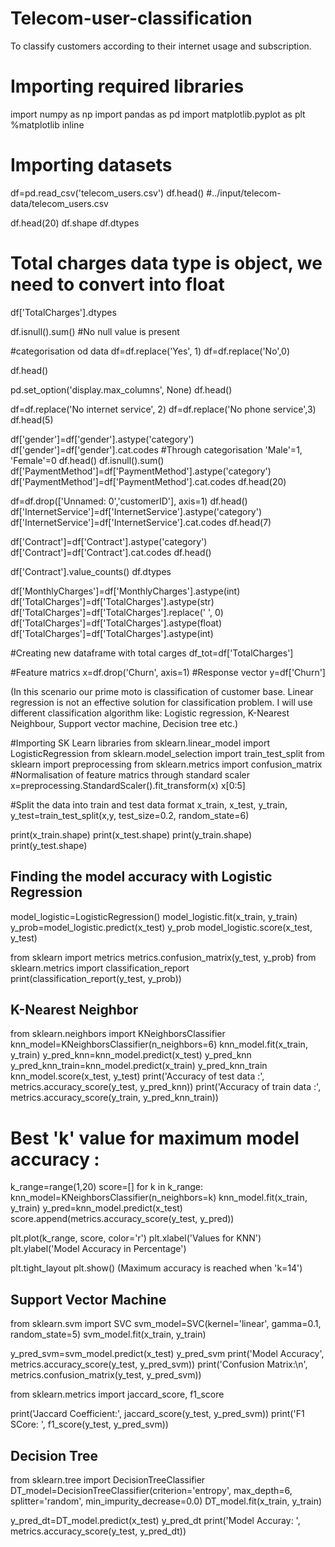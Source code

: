 # Telecom-user-classification
To classify customers according to their internet usage and subscription.

# Importing required libraries
import numpy as np
import pandas as pd
import matplotlib.pyplot as plt
%matplotlib inline

# Importing datasets
df=pd.read_csv('telecom_users.csv')
df.head()
#../input/telecom-data/telecom_users.csv

df.head(20)
df.shape
df.dtypes

# Total charges data type is object, we need to convert into float
df['TotalCharges'].dtypes

df.isnull().sum()
#No null value is present

#categorisation od data
df=df.replace('Yes', 1)
df=df.replace('No',0)

df.head()

pd.set_option('display.max_columns', None)
df.head()

df=df.replace('No internet service', 2)
df=df.replace('No phone service',3)
df.head(5)

df['gender']=df['gender'].astype('category')
df['gender']=df['gender'].cat.codes
#Through categorisation 'Male'=1, 'Female'=0
df.head()
df.isnull().sum()
df['PaymentMethod']=df['PaymentMethod'].astype('category')
df['PaymentMethod']=df['PaymentMethod'].cat.codes
df.head(20)

df=df.drop(['Unnamed: 0','customerID'], axis=1)
df.head()
df['InternetService']=df['InternetService'].astype('category')
df['InternetService']=df['InternetService'].cat.codes
df.head(7)


df['Contract']=df['Contract'].astype('category')
df['Contract']=df['Contract'].cat.codes
df.head()

df['Contract'].value_counts()
df.dtypes

df['MonthlyCharges']=df['MonthlyCharges'].astype(int)
df['TotalCharges']=df['TotalCharges'].astype(str)
df['TotalCharges']=df['TotalCharges'].replace(' ', 0)
df['TotalCharges']=df['TotalCharges'].astype(float)
df['TotalCharges']=df['TotalCharges'].astype(int)

#Creating new dataframe with total carges
df_tot=df['TotalCharges']

#Feature matrics
x=df.drop('Churn', axis=1)
#Response vector
y=df['Churn']

(In this scenario our prime moto is classification of customer base. Linear regression is not an effective solution for classification problem. I will use different classification algorithm like: Logistic regression, K-Nearest Neighbour, Support vector machine, Decision tree etc.)

#Importing SK Learn libraries
from sklearn.linear_model import LogisticRegression
from sklearn.model_selection import train_test_split
from sklearn import preprocessing
from sklearn.metrics import confusion_matrix
#Normalisation of feature matrics through standard scaler
x=preprocessing.StandardScaler().fit_transform(x)
x[0:5]

#Split the data into train and test data format
x_train, x_test, y_train, y_test=train_test_split(x,y, test_size=0.2, random_state=6)

print(x_train.shape)
print(x_test.shape)
print(y_train.shape)
print(y_test.shape)

## Finding the model accuracy with Logistic Regression
model_logistic=LogisticRegression()
model_logistic.fit(x_train, y_train)
y_prob=model_logistic.predict(x_test)
y_prob
model_logistic.score(x_test, y_test)

from sklearn import metrics
metrics.confusion_matrix(y_test, y_prob)
from sklearn.metrics import classification_report
print(classification_report(y_test, y_prob))

## K-Nearest Neighbor
from sklearn.neighbors import KNeighborsClassifier
knn_model=KNeighborsClassifier(n_neighbors=6)
knn_model.fit(x_train, y_train)
y_pred_knn=knn_model.predict(x_test)
y_pred_knn
y_pred_knn_train=knn_model.predict(x_train)
y_pred_knn_train
knn_model.score(x_test, y_test)
print('Accuracy of test data :', metrics.accuracy_score(y_test, y_pred_knn))
print('Accuracy of train data :', metrics.accuracy_score(y_train, y_pred_knn_train))

# Best 'k' value for maximum model accuracy :

k_range=range(1,20)
score=[]
for k in k_range:
    knn_model=KNeighborsClassifier(n_neighbors=k)
    knn_model.fit(x_train, y_train)
    y_pred=knn_model.predict(x_test)
    score.append(metrics.accuracy_score(y_test, y_pred))
    
plt.plot(k_range, score, color='r')
plt.xlabel('Values for KNN')
plt.ylabel('Model Accuracy in Percentage')

plt.tight_layout
plt.show()
(Maximum accuracy is reached when 'k=14')

## Support Vector Machine
from sklearn.svm import SVC
svm_model=SVC(kernel='linear', gamma=0.1, random_state=5)
svm_model.fit(x_train, y_train)

y_pred_svm=svm_model.predict(x_test)
y_pred_svm
print('Model Accuracy', metrics.accuracy_score(y_test, y_pred_svm))
print('Confusion Matrix:\n', metrics.confusion_matrix(y_test, y_pred_svm))

from sklearn.metrics import jaccard_score, f1_score

print('Jaccard Coefficient:', jaccard_score(y_test, y_pred_svm))
print('F1 SCore: ', f1_score(y_test, y_pred_svm))

## Decision Tree
from sklearn.tree import DecisionTreeClassifier
DT_model=DecisionTreeClassifier(criterion='entropy', max_depth=6, splitter='random', min_impurity_decrease=0.0)
DT_model.fit(x_train, y_train)

y_pred_dt=DT_model.predict(x_test)
y_pred_dt
print('Model Accuray: ', metrics.accuracy_score(y_test, y_pred_dt))
